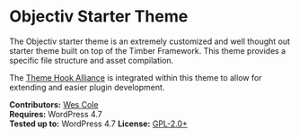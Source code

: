 # Objectiv Starter Theme

The Objectiv starter theme is an extremely customized and well thought out starter theme built on top of the Timber Framework. This theme provides a specific file structure and asset compilation.

The [Theme Hook Alliance](https://github.com/zamoose/themehookalliance) is integrated within this theme to allow for extending and easier plugin development.

__Contributors:__ [Wes Cole](https://github.com/wesleycole)  
__Requires:__ WordPress 4.7  
__Tested up to:__ WordPress 4.7
__License:__ [GPL-2.0+](http://www.gnu.org/licenses/gpl-2.0.html)
